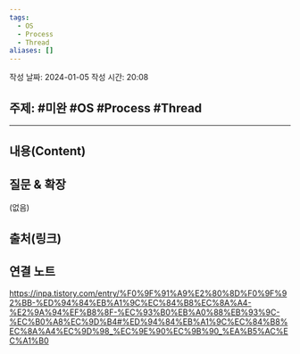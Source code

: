 ```yaml
---
tags:
  - OS
  - Process
  - Thread
aliases: []
---
```

작성 날짜: 2024-01-05
작성 시간: 20:08

## 주제: #미완 #OS #Process #Thread 

----
## 내용(Content)


## 질문 & 확장

(없음)

## 출처(링크)


## 연결 노트
https://inpa.tistory.com/entry/%F0%9F%91%A9%E2%80%8D%F0%9F%92%BB-%ED%94%84%EB%A1%9C%EC%84%B8%EC%8A%A4-%E2%9A%94%EF%B8%8F-%EC%93%B0%EB%A0%88%EB%93%9C-%EC%B0%A8%EC%9D%B4#%ED%94%84%EB%A1%9C%EC%84%B8%EC%8A%A4%EC%9D%98_%EC%9E%90%EC%9B%90_%EA%B5%AC%EC%A1%B0









